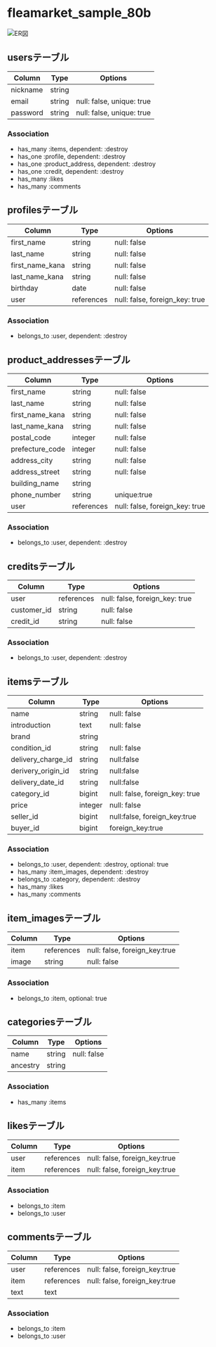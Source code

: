 # fleamarket_sample_80b


![ER図](https://app.diagrams.net/#G19MjrNMS5XUA7ci99D3-ztQ6IsH3nK_w2)

## usersテーブル

|Column|Type|Options|
|------|----|-------|
|nickname|string|
|email|string|null: false, unique: true|
|password|string|null: false, unique: true|

### Association
- has_many :items, dependent: :destroy
- has_one :profile, dependent: :destroy
- has_one :product_address, dependent: :destroy
- has_one :credit, dependent: :destroy
- has_many :likes
- has_many :comments


## profilesテーブル

|Column|Type|Options|
|------|----|-------|
|first_name|string|null: false|
|last_name|string|null: false|
|first_name_kana|string|null: false|
|last_name_kana|string|null: false|
|birthday|date|null: false|
|user|references|null: false, foreign_key: true|

### Association
- belongs_to :user, dependent: :destroy

## product_addressesテーブル

|Column|Type|Options|
|------|----|-------|
|first_name|string|null: false|
|last_name|string|null: false|
|first_name_kana|string|null: false|
|last_name_kana|string|null: false|
|postal_code|integer|null: false|
|prefecture_code|integer|null: false|
|address_city|string|null: false|
|address_street|string|null: false|
|building_name|string|
|phone_number|string|unique:true|
|user|references|null: false, foreign_key: true|

### Association
- belongs_to :user, dependent: :destroy

## creditsテーブル

|Column|Type|Options|
|------|----|-------|
|user|references|null: false, foreign_key: true|
|customer_id|string|null: false|
|credit_id|string|null: false|

### Association
- belongs_to :user, dependent: :destroy

## itemsテーブル

|Column|Type|Options|
|------|----|-------|
|name|string|null: false|
|introduction|text|null: false|
|brand|string|
|condition_id|string|null: false|
|delivery_charge_id|string|null:false|
|derivery_origin_id|string|null:false|
|delivery_date_id|string|null:false|
|category_id|bigint|null: false, foreign_key: true|
|price|integer|null: false|
|seller_id|bigint|null:false, foreign_key:true|
|buyer_id|bigint|foreign_key:true|

### Association
- belongs_to :user, dependent: :destroy, optional: true
- has_many :item_images, dependent: :destroy
- belongs_to :category, dependent: :destroy
- has_many :likes
- has_many :comments


## item_imagesテーブル

|Column|Type|Options|
|------|----|-------|
|item|references|null: false, foreign_key:true|
|image|string|null: false|

### Association
- belongs_to :item, optional: true


## categoriesテーブル

|Column|Type|Options|
|------|----|-------|
|name|string|null: false|
|ancestry|string|

### Association
- has_many :items


## likesテーブル

|Column|Type|Options|
|------|----|-------|
|user|references|null: false, foreign_key:true|
|item|references|null: false, foreign_key:true|

### Association
- belongs_to :item
- belongs_to :user


## commentsテーブル

|Column|Type|Options|
|------|----|-------|
|user|references|null: false, foreign_key:true|
|item|references|null: false, foreign_key:true|
|text|text|

### Association
- belongs_to :item
- belongs_to :user